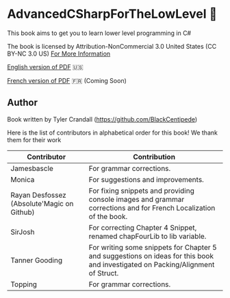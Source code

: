 # AdvancedCSharpForTheLowLevel :book:

This book aims to get you to learn lower level programming in C#

The book is licensed by Attribution-NonCommercial 3.0 United States (CC BY-NC 3.0 US) [For More Information](https://creativecommons.org/licenses/by-nc/3.0/us/)

[English version of PDF](https://github.com/BlackCentipede/AdvancedCSharpForLowLevelProgramming/blob/master/main.pdf) :us:

[French version of PDF]() :fr: (Coming Soon)

## Author
Book written by Tyler Crandall (https://github.com/BlackCentipede)

Here is the list of contributors in alphabetical order for this book! We thank them for their work

| Contributor  | Contribution |
| ------------- | ------------- |
| Jamesbascle | For grammar corrections. |
| Monica | For suggestions and improvements. |
| Rayan Desfossez (Absolute'Magic on Github) | For fixing snippets and providing console images and grammar corrections and for French Localization of the book. |
|SirJosh | For correcting Chapter 4 Snippet, renamed chapFourLib to lib variable. |
| Tanner Gooding | For writing some snippets for Chapter 5 and suggestions on ideas for this book and investigated on Packing/Alignment of Struct. |
| Topping | For grammar corrections. |
